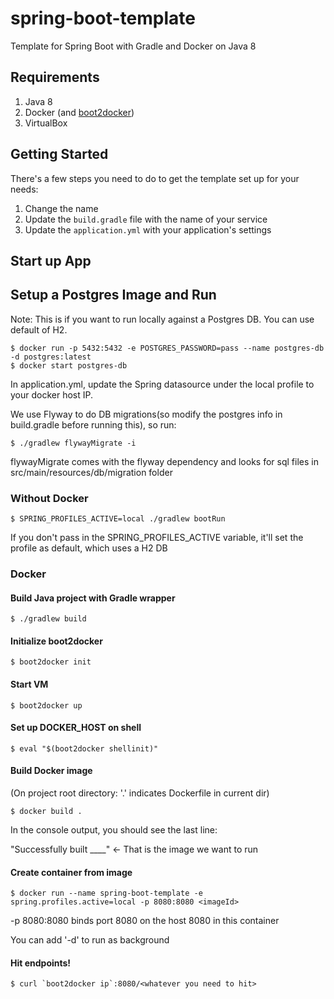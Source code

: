 # spring-boot-template
Template for Spring Boot with Gradle and Docker on Java 8

## Requirements
1. Java 8
2. Docker (and [boot2docker](https://github.com/boot2docker/boot2docker))
3. VirtualBox

## Getting Started

There's a few steps you need to do to get the template set up for your needs:

1. Change the name
2. Update the `build.gradle` file with the name of your service
3. Update the `application.yml` with your application's settings

## Start up App

## Setup a Postgres Image and Run
Note: This is if you want to run locally against a Postgres DB. You can use default of H2.

```console
$ docker run -p 5432:5432 -e POSTGRES_PASSWORD=pass --name postgres-db -d postgres:latest
$ docker start postgres-db
```
In application.yml, update the Spring datasource under the local profile to your docker host IP.

We use Flyway to do DB migrations(so modify the postgres info in build.gradle before running this), so run:
```console
$ ./gradlew flywayMigrate -i
```
flywayMigrate comes with the flyway dependency and looks for sql files in src/main/resources/db/migration folder

### Without Docker
```console
$ SPRING_PROFILES_ACTIVE=local ./gradlew bootRun
```
If you don't pass in the SPRING_PROFILES_ACTIVE variable, it'll set the profile as default, which uses a H2 DB

### Docker

#### Build Java project with Gradle wrapper
```console
$ ./gradlew build
```

#### Initialize boot2docker

```console
$ boot2docker init
```

#### Start VM

```console
$ boot2docker up
```

#### Set up DOCKER_HOST on shell

```console
$ eval "$(boot2docker shellinit)"
```

#### Build Docker image

(On project root directory: '.' indicates Dockerfile in current dir)
```console
$ docker build .
```

In the console output, you should see the last line:

"Successfully built ____" <- That is the image we want to run


#### Create container from image
```console
$ docker run --name spring-boot-template -e spring.profiles.active=local -p 8080:8080 <imageId>
```
-p 8080:8080 binds port 8080 on the host 8080 in this container

You can add '-d' to run as background

#### Hit endpoints!
```console
$ curl `boot2docker ip`:8080/<whatever you need to hit>
```
